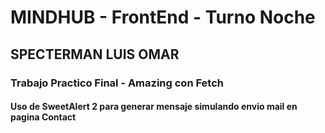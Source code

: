 # MINDHUB - FrontEnd - Turno Noche
## SPECTERMAN LUIS OMAR
### Trabajo Practico Final - Amazing con Fetch 

#### Uso de SweetAlert 2 para generar mensaje simulando envio mail en pagina Contact




